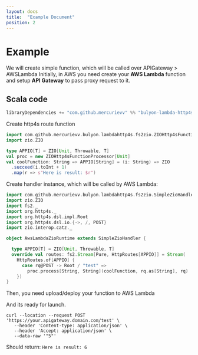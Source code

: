 ```yaml
---
layout: docs
title:  "Example Document"
position: 2
---
```


# Example

We will create simple function, which will be called over APIGateway > AWSLambda
Initially, in AWS you need create your **AWS Lambda** function and setup **API Gateway** to pass proxy request to it.

## Scala code
```scala
libraryDependencies += "com.github.mercurievv" %% "bulyon-lambda-http4s-fs2zio" % "@VERSION@"
```

Create http4s route function
```scala mdoc:silent
import com.github.mercurievv.bulyon.lambdahttp4s.fs2zio.ZIOHttp4sFunctionProcessor
import zio.ZIO

type APPIO[T] = ZIO[Unit, Throwable, T]
val proc = new ZIOHttp4sFunctionProcessor[Unit]
val coolFunction: String => APPIO[String] = (i: String) => ZIO
  .succeed(i.toInt + 1)
  .map(r => s"Here is result: $r")
```

Create handler instance, which will be called by AWS Lambda:
```scala mdoc:silent
import com.github.mercurievv.bulyon.lambdahttp4s.fs2zio.SimpleZioHandler
import zio.ZIO
import fs2._
import org.http4s._
import org.http4s.dsl.impl.Root
import org.http4s.dsl.io.{->, /, POST}
import zio.interop.catz._

object AwsLambdaZioRuntime extends SimpleZioHandler {

  type APPIO[T] = ZIO[Unit, Throwable, T]
  override val routes: fs2.Stream[Pure, HttpRoutes[APPIO]] = Stream(
    HttpRoutes.of[APPIO] {
      case rq@POST -> Root / "test" =>
        proc.process[String, String](coolFunction, rq.as[String], rq)
    })
}
```

Then, you need upload/deploy your function to AWS Lambda

And its ready for launch.
```curl
curl --location --request POST 'https://your.apigateway.domain.com/test' \
   --header 'Content-type: application/json' \
   --header 'Accept: application/json' \
   --data-raw '"5"'
```
Should return:
```Here is result: 6```
